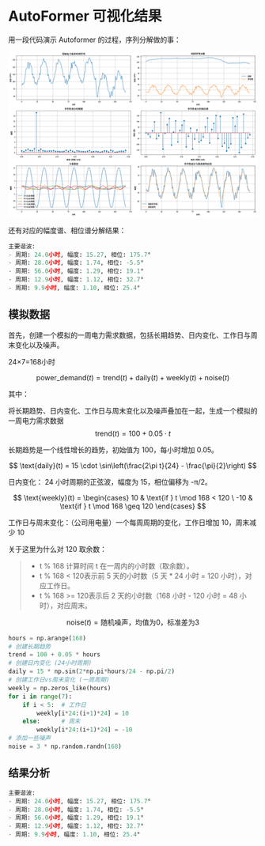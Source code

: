 # AutoFormer 可视化结果

用一段代码演示 Autoformer 的过程，序列分解做的事：

![image-20250326221307554](images/image-20250326221307554.png)

还有对应的幅度谱、相位谱分解结果：

```python
主要谐波:
- 周期: 24.0小时, 幅度: 15.27, 相位: 175.7°
- 周期: 28.0小时, 幅度: 1.74, 相位: -5.5°
- 周期: 56.0小时, 幅度: 1.29, 相位: 19.1°
- 周期: 12.9小时, 幅度: 1.12, 相位: 32.7°
- 周期: 9.9小时, 幅度: 1.10, 相位: 25.4°
```

## 模拟数据

首先，创建一个模拟的一周电力需求数据，包括长期趋势、日内变化、工作日与周末变化以及噪声。

24×7=168小时


$$
 \text{power\_demand}(t) = \text{trend}(t) + \text{daily}(t) + \text{weekly}(t) + \text{noise}(t) 
$$


其中：

将长期趋势、日内变化、工作日与周末变化以及噪声叠加在一起，生成一个模拟的一周电力需求数据
$$
\text{trend}(t) = 100 + 0.05 \cdot t
$$

长期趋势是一个线性增长的趋势，初始值为 100，每小时增加 0.05。

$$
\text{daily}(t) = 15 \cdot \sin\left(\frac{2\pi t}{24} - \frac{\pi}{2}\right)
$$

日内变化： 24 小时周期的正弦波，幅度为 15，相位偏移为 -π/2。

$$
\text{weekly}(t) = \begin{cases} 10 & \text{if } t \mod 168 < 120 \ -10 & \text{if } t \mod 168 \geq 120 \end{cases}
$$

工作日与周末变化：（公司用电量）一个每周周期的变化，工作日增加 10，周末减少 10

关于这里为什么对 120 取余数：

> - t % 168 计算时间 t 在一周内的小时数（取余数）。
> - t % 168 < 120表示前 5 天的小时数（5 天 * 24 小时 = 120 小时），对应工作日。
> - t % 168 >= 120表示后 2 天的小时数（168 小时 - 120 小时 = 48 小时），对应周末。

$$
 \text{noise}(t) = \text{随机噪声，均值为0，标准差为3} 
$$



```python
hours = np.arange(168)
# 创建长期趋势
trend = 100 + 0.05 * hours
# 创建日内变化 (24小时周期)
daily = 15 * np.sin(2*np.pi*hours/24 - np.pi/2)
# 创建工作日vs周末变化 (一周周期)
weekly = np.zeros_like(hours)
for i in range(7):
    if i < 5:  # 工作日
        weekly[i*24:(i+1)*24] = 10
    else:      # 周末
        weekly[i*24:(i+1)*24] = -10
# 添加一些噪声
noise = 3 * np.random.randn(168)
```

## 结果分析

```python
主要谐波:
- 周期: 24.0小时, 幅度: 15.27, 相位: 175.7°
- 周期: 28.0小时, 幅度: 1.74, 相位: -5.5°
- 周期: 56.0小时, 幅度: 1.29, 相位: 19.1°
- 周期: 12.9小时, 幅度: 1.12, 相位: 32.7°
- 周期: 9.9小时, 幅度: 1.10, 相位: 25.4°
```

